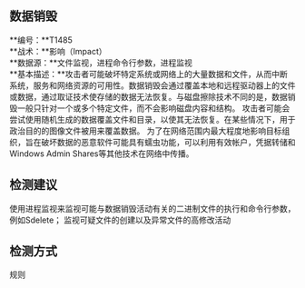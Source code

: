 ## 数据销毁  
**编号：**T1485  
**战术：**影响（Impact）  
**数据源：**文件监视，进程命令行参数，进程监视  
**基本描述：**攻击者可能破坏特定系统或网络上的大量数据和文件，从而中断系统，服务和网络资源的可用性。数据销毁会通过覆盖本地和远程驱动器上的文件或数据，通过取证技术使存储的数据无法恢复。与磁盘擦除技术不同的是，数据销毁一般只针对一个或多个特定文件，而不会影响磁盘内容和结构。
攻击者可能会尝试使用随机生成的数据覆盖文件和目录，以使其无法恢复。在某些情况下，用于政治目的的图像文件被用来覆盖数据。
为了在网络范围内最大程度地影响目标组织，旨在破坏数据的恶意软件可能具有蠕虫功能，可以利用有效帐户，凭据转储和Windows Admin Shares等其他技术在网络中传播。  
## 检测建议  
使用进程监视来监视可能与数据销毁活动有关的二进制文件的执行和命令行参数，例如Sdelete；
监视可疑文件的创建以及异常文件的高修改活动  
## 检测方式  
规则
